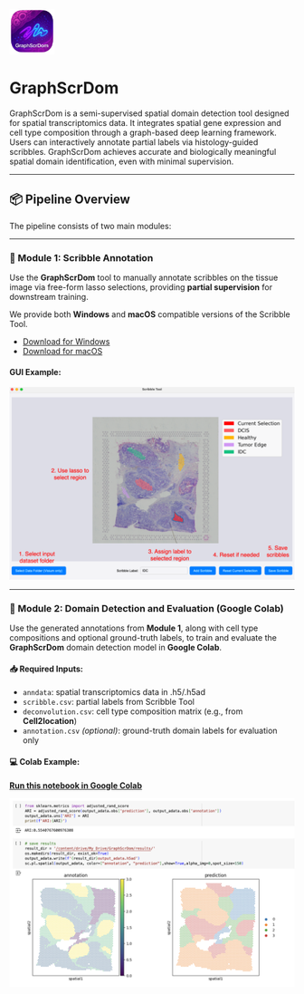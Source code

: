 <img src="./assets/logo-removebg-preview.png" alt="GraphScrDom Logo" width="80" style="margin-bottom: 0px;"/>

# GraphScrDom

GraphScrDom is a semi-supervised spatial domain detection tool designed for spatial transcriptomics data. It integrates spatial gene expression and cell type composition through a graph-based deep learning framework. Users can interactively annotate partial labels via histology-guided scribbles. GraphScrDom achieves accurate and biologically meaningful spatial domain identification, even with minimal supervision.

---

## 📦 Pipeline Overview

The pipeline consists of two main modules:

---

### 📌 Module 1: Scribble Annotation

Use the **GraphScrDom** tool to manually annotate scribbles on the tissue image via free-form lasso selections, providing **partial supervision** for downstream training.  

We provide both **Windows** and **macOS** compatible versions of the Scribble Tool.
- [Download for Windows](link)
- [Download for macOS](link)

#### GUI Example:
<p align="center">
  <img src="./assets/GUI.png" alt="Scribble Tool Demo" width="600"/>
</p>

---

### 📌 Module 2: Domain Detection and Evaluation (Google Colab)

Use the generated annotations from **Module 1**, along with cell type compositions and optional ground-truth labels, to train and evaluate the **GraphScrDom** domain detection model in **Google Colab**.

#### 📥 Required Inputs:
- `anndata`: spatial transcriptomics data in .h5/.h5ad
- `scribble.csv`: partial labels from Scribble Tool  
- `deconvolution.csv`: cell type composition matrix (e.g., from **Cell2location**)  
- `annotation.csv` *(optional)*: ground-truth domain labels for evaluation only  

#### 💻 Colab Example:

**[Run this notebook in Google Colab](https://colab.research.google.com/drive/1HXGAxCDhzCQFMVTfWgVgLjrehmcSbb8U?usp=drive_link)**

<p align="center">
  <img src="./assets/output.png" alt="GraphScrDom Output Example" width="600"/>
</p>
